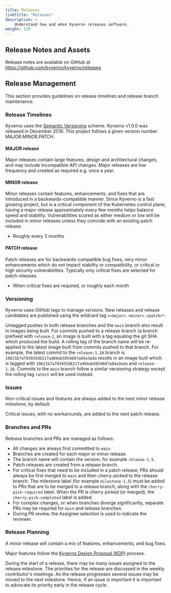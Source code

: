 ```yaml
---
title: Releases
linkTitle: "Releases"
description: >
    Understand how and when Kyverno releases software.
weight: 120
---
```


## Release Notes and Assets

Release notes are available on GitHub at https://github.com/kyverno/kyverno/releases

## Release Management

This section provides guidelines on release timelines and release branch maintenance.

### Release Timelines

Kyverno uses the [Semantic Versioning](https://semver.org/) scheme. Kyverno v1.0.0 was released in December 2019. This project follows a given version number MAJOR.MINOR.PATCH.

#### MAJOR release

Major releases contain large features, design and architectural changes, and may include incompatible API changes. Major releases are low frequency and created as required e.g. once a year.

#### MINOR release

Minor releases contain features, enhancements, and fixes that are introduced in a backwards-compatible manner. Since Kyverno is a fast growing project, but is a critical component of the Kubernetes control plane, having a major release approximately every few months helps balance speed and stability. Vulnerabilities scored as either medium or low will be included in minor releases unless they coincide with an existing patch release.

- Roughly every 3 months

#### PATCH release

Patch releases are for backwards-compatible bug fixes, very minor enhancements which do not impact stability or compatibility, or critical or high security vulnerabilities. Typically only critical fixes are selected for patch releases.

- When critical fixes are required, or roughly each month

### Versioning

Kyverno uses GitHub tags to manage versions. New releases and release candidates are published using the wildcard tag `v<major>.<minor>.<patch>*`.

Untagged pushes to both release branches and the `main` branch also result in images being built. For commits pushed to a release branch (a branch prefixed with `release-`), an image is built with a tag equaling the git SHA which produced the build. A rolling tag of the branch name will be re-applied to the latest image built from commits pushed to that branch. For example, the latest commit to the `release-1.10` branch is `19621b7a703935d6217a404ab5054687a84a3eda` results in an image built which is tagged with `19621b7a703935d6217a404ab5054687a84a3eda` and `release-1.10`. Commits to the `main` branch follow a similar versioning strategy except the rolling tag `latest` will be used instead.

### Issues

Non-critical issues and features are always added to the next minor release milestone, by default.

Critical issues, with no workarounds, are added to the next patch release.

### Branches and PRs

Release branches and PRs are managed as follows:

- All changes are always first committed to `main`.
- Branches are created for each major or minor release.
- The branch name will contain the version, for example `release-1.5`.
- Patch releases are created from a release branch.
- For critical fixes that need to be included in a patch release, PRs should always be first merged to `main` and then cherry-picked to the release branch. The milestone label (for example `milestone-1.5`) must be added to PRs that are to be merged to a release branch, along with the `cherry-pick-required` label. When the PR is cherry picked (or merged), the `cherry-pick-completed` label is added.
- For complex changes, or when branches diverge significantly, separate PRs may be required for `main` and release branches.
- During PR review, the Assignee selection is used to indicate the reviewer.

### Release Planning

A minor release will contain a mix of features, enhancements, and bug fixes.

Major features follow the [Kyverno Design Proposal (KDP)](https://github.com/kyverno/KDP/) process.

During the start of a release, there may be many issues assigned to the release milestone. The priorities for the release are discussed in the weekly contributor's meetings. As the release progresses several issues may be moved to the next milestone. Hence, if an issue is important it is important to advocate its priority early in the release cycle.

